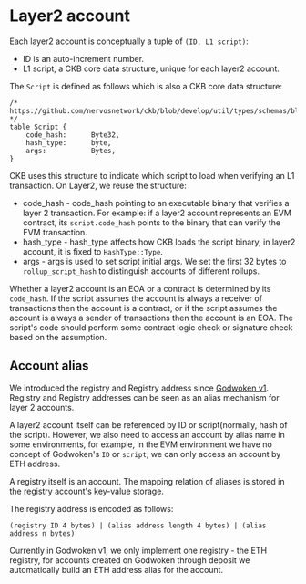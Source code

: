 # Layer2 account

Each layer2 account is conceptually a tuple of `(ID, L1 script)`:

* ID is an auto-increment number.
* L1 script, a CKB core data structure, unique for each layer2 account.

The `Script` is defined as follows which is also a CKB core data structure:

```
/* https://github.com/nervosnetwork/ckb/blob/develop/util/types/schemas/blockchain.mol */
table Script {
    code_hash:      Byte32,
    hash_type:      byte,
    args:           Bytes,
}
```

CKB uses this structure to indicate which script to load when verifying an L1 transaction. On Layer2, we reuse the structure:

* code_hash - code_hash pointing to an executable binary that verifies a layer 2 transaction. For example: if a layer2 account represents an EVM contract, its `script.code_hash` points to the binary that can verify the EVM transaction.
* hash_type - hash_type affects how CKB loads the script binary, in layer2 account, it is fixed to `HashType::Type`.
* args - args is used to set script initial args. We set the first 32 bytes to `rollup_script_hash` to distinguish accounts of different rollups.

Whether a layer2 account is an EOA or a contract is determined by its `code_hash`. If the script assumes the account is always a receiver of transactions then the account is a contract, or if the script assumes the account is always a sender of transactions then the account is an EOA. The script's code should perform some contract logic check or signature check based on the assumption.

## Account alias

We introduced the registry and Registry address since [Godwoken v1](./v1-release-note.md). Registry and Registry addresses can be seen as an alias mechanism for layer 2 accounts.

A layer2 account itself can be referenced by ID or script(normally, hash of the script). However, we also need to access an account by alias name in some environments, for example, in the EVM environment we have no concept of Godwoken's `ID` or `script`, we can only access an account by ETH address.

A registry itself is an account. The mapping relation of aliases is stored in the registry account's key-value storage.

The registry address is encoded as follows:

```
(registry ID 4 bytes) | (alias address length 4 bytes) | (alias address n bytes)
```

Currently in Godwoken v1, we only implement one registry - the ETH registry, for accounts created on Godwoken through deposit we automatically build an ETH address alias for the account.
